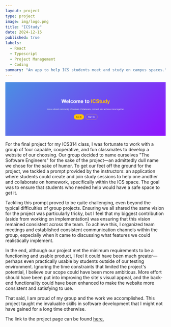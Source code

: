 ```yaml
---
layout: project
type: project
image: img/logo.png
title: "ICStudy"
date: 2024-12-15
published: true
labels:
  - React
  - Typescript
  - Project Management
  - Coding
summary: "An app to help ICS students meet and study on campus spaces."
---
```


<img class="img-fluid" src="../img/Screenshot 2024-12-20 135718.png">

For the final project for my ICS314 class, I was fortunate to work with a group of four capable, cooperative, and fun classmates to develop a website of our choosing. Our group decided to name ourselves "The Software Engineers" for the sake of the project—an admittedly dull name we chose for the sake of humor. To get our feet off the ground for the project, we tackled a prompt provided by the instructors: an application where students could create and join study sessions to help one another and collaborate on homework, specifically within the ICS space. The goal was to ensure that students who needed help would have a safe space to get it.

Tackling this prompt proved to be quite challenging, even beyond the typical difficulties of group projects. Ensuring we all shared the same vision for the project was particularly tricky, but I feel that my biggest contribution (aside from working on implementation) was ensuring that this vision remained consistent across the team. To achieve this, I organized team meetings and established consistent communication channels within the group, especially when it came to discussing what features we could realistically implement.

In the end, although our project met the minimum requirements to be a functioning and usable product, I feel it could have been much greater—perhaps even practically usable by students outside of our testing environment. Ignoring the time constraints that limited the project's potential, I believe our scope could have been more ambitious. More effort should have been put into improving the site's visual appeal, and the back-end functionality could have been enhanced to make the website more consistent and satisfying to use.

That said, I am proud of my group and the work we accomplished. This project taught me invaluable skills in software development that I might not have gained for a long time otherwise.

The link to the project page can be found [here.](https://thesoftwaredevelopers.github.io/)
